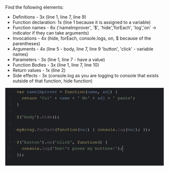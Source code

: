 Find the following elements:
- Definitions - 3x (line 1, line 7, line 9)
- Function declaration: 1x (line 1 because it is assigned to a variable)
- Function names - 6x ('nameImprover', '$', 'hide','forEach', 'log','on' -> indicator if they can take arguments)
- Invocations - 4x (hide, forEach, console.logs, on, $ because of the parentheses)
- Arguments - 4x (line 5 - body, line 7, line 9 'button', 'click' - variable names)
- Parameters - 3x (line 1, line 7 - have a value)
- Function Bodies - 3x (line 1, line 7, line 10)
- Return values - 1x (line 2)
- Side effects - 3x (console.log as you are logging to console that exists outside of that function, hide function)

![Screenshot](task-11.jpg)